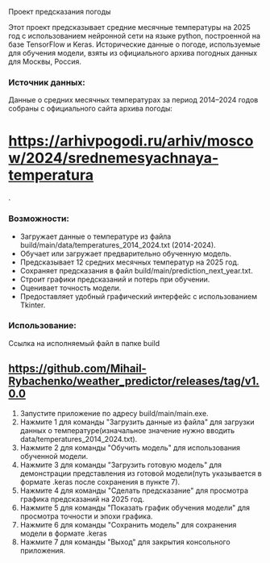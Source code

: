Проект предсказания погоды

Этот проект предсказывает средние месячные температуры на 2025 год с использованием нейронной сети на языке python, построенной на базе TensorFlow и Keras. Исторические данные о погоде, используемые для обучения модели, взяты из официального архива погодных данных для Москвы, Россия.

### Источник данных:
Данные о средних месячных температурах за период 2014–2024 годов собраны с официального сайта архива погоды: <h1>https://arhivpogodi.ru/arhiv/moscow/2024/srednemesyachnaya-temperatura</h1>.

### Возможности:
- Загружает данные о температуре из файла build/main/data/temperatures_2014_2024.txt (2014-2024).
- Обучает или загружает предварительно обученную модель.
- Предсказывает 12 средних месячных температур на 2025 год.
- Сохраняет предсказания в файл build/main/prediction_next_year.txt.
- Строит графики предсказаний и потерь при обучении.
- Оценивает точность модели.
- Предоставляет удобный графический интерфейс с использованием Tkinter.

### Использование:
Ссылка на исполняемый файл в папке build <h2>https://github.com/Mihail-Rybachenko/weather_predictor/releases/tag/v1.0.0</h2>
1. Запустите приложение по адресу build/main/main.exe.
2. Нажмите 1 для команды "Загрузить данные из файла" для загрузки данных о температуре(изначальное значение нужно вводить data/temperatures_2014_2024.txt).
3. Нажмите 2 для команды "Обучить модель" для использования обученной модели.
4. Нажмите 3 для команды "Загрузить готовую модель" для демонстрации представления из готовой модели(путь указывается в формате .keras после сохранения в пункте 7).
5. Нажмите 4 для команды "Сделать предсказание" для просмотра графика предсказаний на 2025 год.
6. Нажмите 5 для команды "Показать график обучения модели" для просмотра точности и эпохи графика.
7. Нажмите 6 для команды "Сохранить модель" для сохранения модели в формате .keras
8. Нажмите 7 для команды "Выход" для закрытия консольного приложения.
